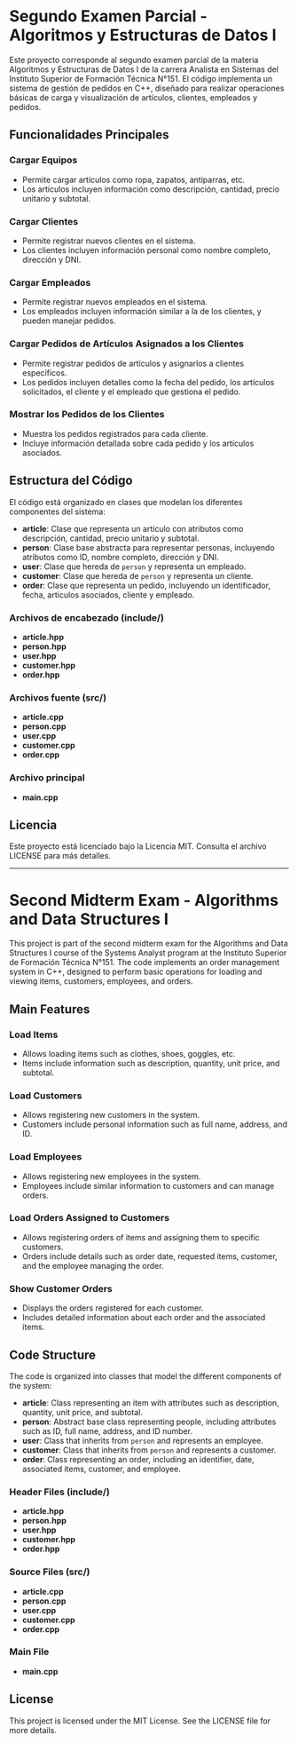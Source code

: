 # Segundo Examen Parcial - Algoritmos y Estructuras de Datos I

Este proyecto corresponde al segundo examen parcial de la materia Algoritmos y Estructuras de Datos I de la carrera Analista en Sistemas del Instituto Superior de Formación Técnica N°151. El código implementa un sistema de gestión de pedidos en C++, diseñado para realizar operaciones básicas de carga y visualización de artículos, clientes, empleados y pedidos.

## Funcionalidades Principales

### Cargar Equipos
- Permite cargar artículos como ropa, zapatos, antiparras, etc.
- Los artículos incluyen información como descripción, cantidad, precio unitario y subtotal.

### Cargar Clientes
- Permite registrar nuevos clientes en el sistema.
- Los clientes incluyen información personal como nombre completo, dirección y DNI.

### Cargar Empleados
- Permite registrar nuevos empleados en el sistema.
- Los empleados incluyen información similar a la de los clientes, y pueden manejar pedidos.

### Cargar Pedidos de Artículos Asignados a los Clientes
- Permite registrar pedidos de artículos y asignarlos a clientes específicos.
- Los pedidos incluyen detalles como la fecha del pedido, los artículos solicitados, el cliente y el empleado que gestiona el pedido.

### Mostrar los Pedidos de los Clientes
- Muestra los pedidos registrados para cada cliente.
- Incluye información detallada sobre cada pedido y los artículos asociados.

## Estructura del Código

El código está organizado en clases que modelan los diferentes componentes del sistema:

- **article**: Clase que representa un artículo con atributos como descripción, cantidad, precio unitario y subtotal.
- **person**: Clase base abstracta para representar personas, incluyendo atributos como ID, nombre completo, dirección y DNI.
- **user**: Clase que hereda de `person` y representa un empleado.
- **customer**: Clase que hereda de `person` y representa un cliente.
- **order**: Clase que representa un pedido, incluyendo un identificador, fecha, artículos asociados, cliente y empleado.

### Archivos de encabezado (include/)

- **article.hpp**
- **person.hpp**
- **user.hpp**
- **customer.hpp**
- **order.hpp**

### Archivos fuente (src/)

- **article.cpp**
- **person.cpp**
- **user.cpp**
- **customer.cpp**
- **order.cpp**

### Archivo principal

- **main.cpp**


## Licencia

Este proyecto está licenciado bajo la Licencia MIT. Consulta el archivo LICENSE para más detalles.

-------------------------------------------------------------------------------------------------------------------------

# Second Midterm Exam - Algorithms and Data Structures I

This project is part of the second midterm exam for the Algorithms and Data Structures I course of the Systems Analyst program at the Instituto Superior de Formación Técnica N°151. The code implements an order management system in C++, designed to perform basic operations for loading and viewing items, customers, employees, and orders.

## Main Features

### Load Items
- Allows loading items such as clothes, shoes, goggles, etc.
- Items include information such as description, quantity, unit price, and subtotal.

### Load Customers
- Allows registering new customers in the system.
- Customers include personal information such as full name, address, and ID.

### Load Employees
- Allows registering new employees in the system.
- Employees include similar information to customers and can manage orders.

### Load Orders Assigned to Customers
- Allows registering orders of items and assigning them to specific customers.
- Orders include details such as order date, requested items, customer, and the employee managing the order.

### Show Customer Orders
- Displays the orders registered for each customer.
- Includes detailed information about each order and the associated items.

## Code Structure

The code is organized into classes that model the different components of the system:

- **article**: Class representing an item with attributes such as description, quantity, unit price, and subtotal.
- **person**: Abstract base class representing people, including attributes such as ID, full name, address, and ID number.
- **user**: Class that inherits from `person` and represents an employee.
- **customer**: Class that inherits from `person` and represents a customer.
- **order**: Class representing an order, including an identifier, date, associated items, customer, and employee.

### Header Files (include/)

- **article.hpp**
- **person.hpp**
- **user.hpp**
- **customer.hpp**
- **order.hpp**

### Source Files (src/)

- **article.cpp**
- **person.cpp**
- **user.cpp**
- **customer.cpp**
- **order.cpp**

### Main File

- **main.cpp**

## License

This project is licensed under the MIT License. See the LICENSE file for more details.

